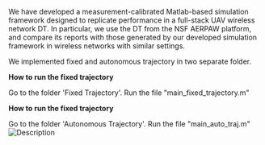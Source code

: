 We have developed a measurement-calibrated Matlab-based simulation framework designed to replicate performance in a full-stack UAV wireless network DT. In particular, we use the DT from the NSF AERPAW platform, and compare its reports with those generated by our developed simulation framework in
wireless networks with similar settings. 

We implemented fixed and autonomous trajectory in two separate folder.

**How to run the fixed trajectory**

Go to the folder 'Fixed Trajectory'. Run the file "main_fixed_trajectory.m"

**How to run the fixed trajectory**

Go to the folder 'Autonomous Trajectory'. Run the file "main_auto_traj.m"
![Description](auto_traj.png)

